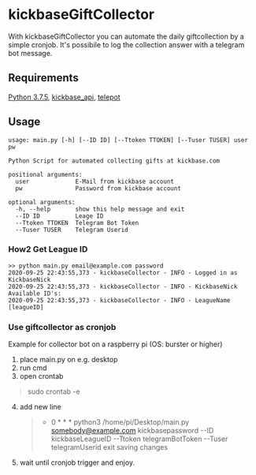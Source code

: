 # kickbaseGiftCollector
With kickbaseGiftCollector you can automate the daily giftcollection by a simple cronjob. It's possibile to log the collection answer with a telegram bot message.
## Requirements
[Python 3.7.5](https://github.com/python), [kickbase_api](https://github.com/kevinskyba/kickbase-api-python/), [telepot](https://github.com/nickoala/telepot)

## Usage

    usage: main.py [-h] [--ID ID] [--Ttoken TTOKEN] [--Tuser TUSER] user pw
    
    Python Script for automated collecting gifts at kickbase.com
    
    positional arguments:
      user             E-Mail from kickbase account
      pw               Password from kickbase account
    
    optional arguments:
      -h, --help       show this help message and exit
      --ID ID          Leage ID
      --Ttoken TTOKEN  Telegram Bot Token
      --Tuser TUSER    Telegram Userid

### How2 Get League ID

    >> python main.py email@example.com password
    2020-09-25 22:43:55,373 - kickbaseCollector - INFO - Logged in as KickbaseNick
    2020-09-25 22:43:55,373 - kickbaseCollector - INFO - KickbaseNick Available ID's: 
    2020-09-25 22:43:55,373 - kickbaseCollector - INFO - LeagueName [leagueID]
### Use giftcollector as cronjob
Example for collector bot on a raspberry pi (OS: burster or higher)

 1. place main.py on e.g. desktop 
 2. run cmd
 3. open crontab
> sudo crontab -e
 4. add new line

    > * 0 * * * python3 /home/pi/Desktop/main.py somebody@example.com kickbasepassword --ID kickbaseLeagueID --Ttoken telegramBotToken --Tuser telegramUserid
    exit saving changes

 5. wait until cronjob trigger and enjoy.



